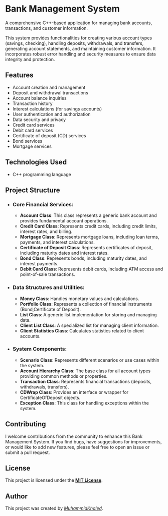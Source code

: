 # Bank Management System

A comprehensive C++-based application for managing bank accounts, transactions, and customer information.

This system provides functionalities for creating various account types (savings, checking), handling deposits, withdrawals, and transfers, generating account statements, and maintaining customer information. It incorporates robust error handling and security measures to ensure data integrity and protection.

## Features
- Account creation and management
- Deposit and withdrawal transactions
- Account balance inquiries
- Transaction history
- Interest calculations (for savings accounts)
- User authentication and authorization
- Data security and privacy
- Credit card services
- Debit card services
- Certificate of deposit (CD) services
- Bond services
- Mortgage services

## Technologies Used
- C++ programming language

## Project Structure
- ### Core Financial Services:
  - **Account Class**: This class represents a generic bank account and provides fundamental account operations.
  - **Credit Card Class**: Represents credit cards, including credit limits, interest rates, and billing.
  - **Mortgage Class**: Represents mortgage loans, including loan terms, payments, and interest calculations.
  - **Certificate of Deposit Class**: Represents certificates of deposit, including maturity dates and interest rates.
  - **Bond Class**: Represents bonds, including maturity dates, and interest payments.
  - **Debit Card Class**: Represents debit cards, including ATM access and point-of-sale transactions.
- ### Data Structures and Utilities:
  - **Money Class**: Handles monetary values and calculations.
  - **Portfolio Class**: Represents a collection of financial instruments (Bond,Certificate of Deposit).
  - **List Class**: A generic list implementation for storing and managing data.
  - **Client List Class**: A specialized list for managing client information.
  - **Client Statistics Class**: Calculates statistics related to client accounts.
- ### System Components:
  - **Scenario Class**: Represents different scenarios or use cases within the system.
  - **Account Hierarchy Class**: The base class for all account types providing common methods or properties.
  - **Transaction Class**: Represents financial transactions (deposits, withdrawals, transfers).
  - **CDWrap Class**: Provides an interface or wrapper for CertificateOfDeposit objects.
  - **Exception Class**: This class for handling exceptions within the system.

## Contributing

I welcome contributions from the community to enhance this Bank Management System. If you find bugs, have suggestions for improvements, or would like to add new features, please feel free to open an issue or submit a pull request.

## License

This project is licensed under the **[MIT License](https://github.com/MuhammidKhaled/Bank-Management-System/blob/master/LICENSE)**.

## Author

This project was created by *[MuhammidKhaled](https://github.com/MuhammidKhaled)*.
